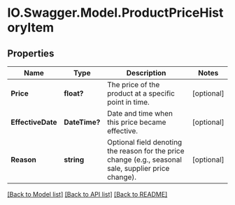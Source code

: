 # IO.Swagger.Model.ProductPriceHistoryItem
## Properties

Name | Type | Description | Notes
------------ | ------------- | ------------- | -------------
**Price** | **float?** | The price of the product at a specific point in time. | [optional] 
**EffectiveDate** | **DateTime?** | Date and time when this price became effective. | [optional] 
**Reason** | **string** | Optional field denoting the reason for the price change (e.g., seasonal sale, supplier price change). | [optional] 

[[Back to Model list]](../README.md#documentation-for-models) [[Back to API list]](../README.md#documentation-for-api-endpoints) [[Back to README]](../README.md)

